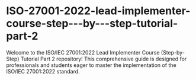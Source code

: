 # ISO-27001-2022-lead-implementer-course-step---by---step-tutorial-part-2
Welcome to the ISO/IEC 27001:2022 Lead Implementer Course (Step-by-Step) Tutorial Part 2 repository! This comprehensive guide is designed for professionals and students eager to master the implementation of the ISO/IEC 27001:2022 standard.

